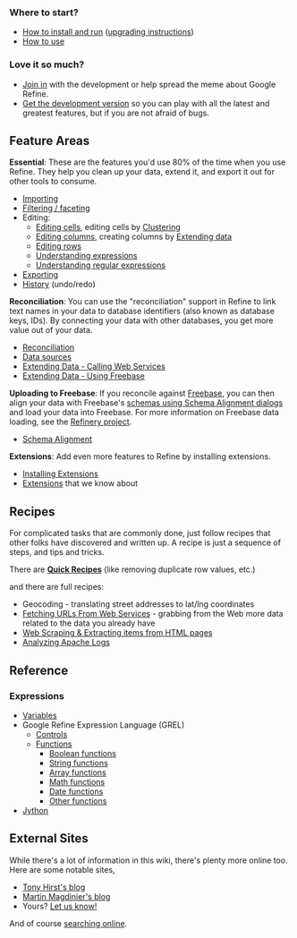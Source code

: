 ### Where to start?
* [How to install and run](http://code.google.com/p/google-refine/wiki/InstallationInstructions) ([upgrading instructions](http://code.google.com/p/google-refine/wiki/UpgradingTo2p0))
* [How to use](http://code.google.com/p/google-refine/wiki/UserGuide)

### Love it so much?
* [Join in](http://code.google.com/p/google-refine/wiki/HowToParticipate) with the development or help spread the meme about Google Refine.
* [Get the development version](http://code.google.com/p/google-refine/wiki/GetDevelopmentVersion) so you can play with all the latest and greatest features, but if you are not afraid of bugs.

## Feature Areas
**Essential**: These are the features you'd use 80% of the time when you use Refine. They help you clean up your data, extend it, and export it out for other tools to consume.

* [Importing](http://code.google.com/p/google-refine/wiki/Importers)
* [Filtering / faceting](http://code.google.com/p/google-refine/wiki/Faceting)
* Editing:
    + [Editing cells](http://code.google.com/p/google-refine/wiki/CellEditing), editing cells by [Clustering](http://code.google.com/p/google-refine/wiki/Clustering)
    + [Editing columns](http://code.google.com/p/google-refine/wiki/ColumnEditing), creating columns by [Extending data](http://code.google.com/p/google-refine/wiki/ExtendingData)
    + [Editing rows](http://code.google.com/p/google-refine/wiki/RowEditing)
    + [Understanding expressions](http://code.google.com/p/google-refine/wiki/UnderstandingExpressions)
    + [Understanding regular expressions](http://code.google.com/p/google-refine/wiki/UnderstandingRegularExpressions)
* [Exporting](http://code.google.com/p/google-refine/wiki/Exporters)
* [History](http://code.google.com/p/google-refine/wiki/History) (undo/redo)

**Reconciliation**: You can use the "reconciliation" support in Refine to link text names in your data to database identifiers (also known as database keys, IDs). By connecting your data with other databases, you get more value out of your data.

* [Reconciliation](http://code.google.com/p/google-refine/wiki/Reconciliation)
* [Data sources](http://code.google.com/p/google-refine/wiki/ReconcilableDataSources)
* [Extending Data - Calling Web Services](http://code.google.com/p/google-refine/wiki/ExtendingData)
* [Extending Data - Using Freebase](http://code.google.com/p/google-refine/wiki/ExtendingDataFromFreebase)

**Uploading to Freebase**: If you reconcile against [Freebase](http://www.freebase.com/), you can then align your data with Freebase's [schemas using Schema Alignment dialogs](http://code.google.com/p/google-refine/wiki/SchemaAlignment) and load your data into Freebase. For more information on Freebase data loading, see the [Refinery project](http://wiki.freebase.com/wiki/Refinery).

* [Schema Alignment](http://code.google.com/p/google-refine/wiki/SchemaAlignment)

**Extensions**: Add even more features to Refine by installing extensions.

* [Installing Extensions](http://code.google.com/p/google-refine/wiki/InstallingExtensions)
* [Extensions](http://code.google.com/p/google-refine/wiki/Extensions) that we know about

## Recipes
For complicated tasks that are commonly done, just follow recipes that other folks have discovered and written up. A recipe is just a sequence of steps, and tips and tricks.

There are [**Quick Recipes**](http://code.google.com/p/google-refine/wiki/Recipes) (like removing duplicate row values, etc.)

and there are full recipes:

* Geocoding - translating street addresses to lat/lng coordinates
* [Fetching URLs From Web Services](http://code.google.com/p/google-refine/wiki/FetchingURLsFromWebServices) - grabbing from the Web more data related to the data you already have
* [Web Scraping & Extracting items from HTML pages](http://code.google.com/p/google-refine/wiki/StrippingHTML)
* [Analyzing Apache Logs](http://code.google.com/p/google-refine/wiki/RecipeApacheLogs)

## Reference
### Expressions
* [Variables](http://code.google.com/p/google-refine/wiki/Variables)
* Google Refine Expression Language (GREL)
    + [Controls](http://code.google.com/p/google-refine/wiki/GRELControls)
    + [Functions](http://code.google.com/p/google-refine/wiki/GRELFunctions)
        - [Boolean functions](http://code.google.com/p/google-refine/wiki/GRELBooleanFunctions)
        - [String functions](http://code.google.com/p/google-refine/wiki/GRELStringFunctions)
        - [Array functions](http://code.google.com/p/google-refine/wiki/GRELArrayFunctions)
        - [Math functions](http://code.google.com/p/google-refine/wiki/GRELMathFunctions)
        - [Date functions](http://code.google.com/p/google-refine/wiki/GRELDateFunctions)
        - [Other functions](http://code.google.com/p/google-refine/wiki/GRELOtherFunctions)
* [Jython](http://code.google.com/p/google-refine/wiki/Jython)

## External Sites
While there's a lot of information in this wiki, there's plenty more online too. Here are some notable sites,

* [Tony Hirst's blog](http://blog.ouseful.info/tag/google-refine/)
* [Martin Magdinier's blog](http://googlerefine.blogspot.ca/)
* Yours? [Let us know!](http://groups.google.com/group/google-refine/)

And of course [searching online](https://www.google.com/search?q=%22google+refine%22).